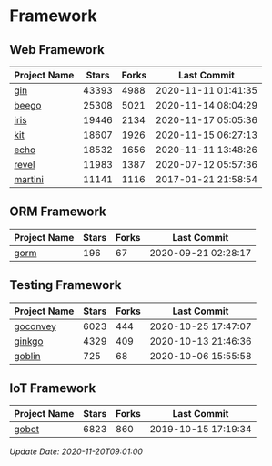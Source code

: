 # Framework

## Web Framework
| Project Name | Stars | Forks | Last Commit |
| ------------ | ----- | ----- | ----------- |
| [gin](https://github.com/gin-gonic/gin) | 43393 | 4988 | 2020-11-11 01:41:35 |
| [beego](https://github.com/astaxie/beego) | 25308 | 5021 | 2020-11-14 08:04:29 |
| [iris](https://github.com/kataras/iris) | 19446 | 2134 | 2020-11-17 05:05:36 |
| [kit](https://github.com/go-kit/kit) | 18607 | 1926 | 2020-11-15 06:27:13 |
| [echo](https://github.com/labstack/echo) | 18532 | 1656 | 2020-11-11 13:48:26 |
| [revel](https://github.com/revel/revel) | 11983 | 1387 | 2020-07-12 05:57:36 |
| [martini](https://github.com/go-martini/martini) | 11141 | 1116 | 2017-01-21 21:58:54 |

## ORM Framework
| Project Name | Stars | Forks | Last Commit |
| ------------ | ----- | ----- | ----------- |
| [gorm](https://github.com/jinzhu/gorm) | 196 | 67 | 2020-09-21 02:28:17 |

## Testing Framework
| Project Name | Stars | Forks | Last Commit |
| ------------ | ----- | ----- | ----------- |
| [goconvey](https://github.com/smartystreets/goconvey) | 6023 | 444 | 2020-10-25 17:47:07 |
| [ginkgo](https://github.com/onsi/ginkgo) | 4329 | 409 | 2020-10-13 21:46:36 |
| [goblin](https://github.com/franela/goblin) | 725 | 68 | 2020-10-06 15:55:58 |

## IoT Framework
| Project Name | Stars | Forks | Last Commit |
| ------------ | ----- | ----- | ----------- |
| [gobot](https://github.com/hybridgroup/gobot) | 6823 | 860 | 2019-10-15 17:19:34 |

*Update Date: 2020-11-20T09:01:00*
